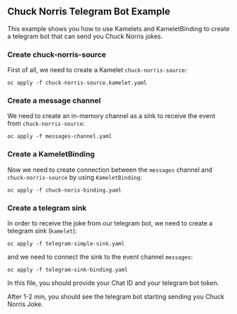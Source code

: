 ## Chuck Norris Telegram Bot Example

This example shows you how to use Kamelets and KameletBinding to create a telegram bot that can send you Chuck Norris jokes.

### Create chuck-norris-source

First of all, we need to create a Kamelet `chuck-norris-source`:

`oc apply -f chuck-norris-source.kamelet.yaml`

### Create a message channel

We need to create an in-memory channel as a sink to receive the event from 
`chuck-norris-source`:

`oc apply -f messages-channel.yaml`

### Create a KameletBinding 

Now we need to create connection between the `messages` channel and `chuck-norris-source` by using `KameletBinding`:

`oc apply -f chuck-noris-binding.yaml`

### Create a telegram sink

In order to receive the joke from our telegram bot, we need to create a telegram sink (`kamelet`):

`oc apply -f telegram-simple-sink.yaml`

and we need to connect the sink to the event channel `messages`:

`oc apply -f telegram-sink-binding.yaml`

In this file, you should provide your Chat ID and your telegram bot token.

After 1-2 min, you should see the telegram bot starting sending you Chuck Norris Joke.

